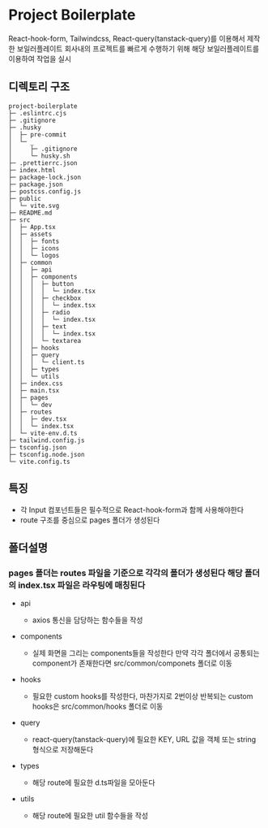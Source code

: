 # Project Boilerplate

React-hook-form, Tailwindcss, React-query(tanstack-query)를 이용해서 제작한 보일러플레이트
회사내의 프로젝트를 빠르게 수행하기 위해 해당 보일러플레이트를 이용하여 작업을 실시

## 디렉토리 구조

```
project-boilerplate
├─ .eslintrc.cjs
├─ .gitignore
├─ .husky
│  ├─ pre-commit
│  └─ _
│     ├─ .gitignore
│     └─ husky.sh
├─ .prettierrc.json
├─ index.html
├─ package-lock.json
├─ package.json
├─ postcss.config.js
├─ public
│  └─ vite.svg
├─ README.md
├─ src
│  ├─ App.tsx
│  ├─ assets
│  │  ├─ fonts
│  │  ├─ icons
│  │  └─ logos
│  ├─ common
│  │  ├─ api
│  │  ├─ components
│  │  │  ├─ button
│  │  │  │  └─ index.tsx
│  │  │  ├─ checkbox
│  │  │  │  └─ index.tsx
│  │  │  ├─ radio
│  │  │  │  └─ index.tsx
│  │  │  ├─ text
│  │  │  │  └─ index.tsx
│  │  │  └─ textarea
│  │  ├─ hooks
│  │  ├─ query
│  │  │  └─ client.ts
│  │  ├─ types
│  │  └─ utils
│  ├─ index.css
│  ├─ main.tsx
│  ├─ pages
│  │  └─ dev
│  ├─ routes
│  │  ├─ dev.tsx
│  │  └─ index.tsx
│  └─ vite-env.d.ts
├─ tailwind.config.js
├─ tsconfig.json
├─ tsconfig.node.json
└─ vite.config.ts
```

## 특징

- 각 Input 컴포넌트들은 필수적으로 React-hook-form과 함께 사용해야한다
- route 구조를 중심으로 pages 폴더가 생성된다

## 폴더설명

### pages 폴더는 routes 파일을 기준으로 각각의 폴더가 생성된다 해당 폴더의 index.tsx 파일은 라우팅에 매칭된다

- api

  - axios 통신을 담당하는 함수들을 작성

- components

  - 실제 화면을 그리는 components들을 작성한다 만약 각각 폴더에서 공통되는 component가 존재한다면 src/common/componets 폴더로 이동

- hooks

  - 필요한 custom hooks를 작성한다, 마찬가지로 2번이상 반복되는 custom hooks은 src/common/hooks 폴더로 이동

- query

  - react-query(tanstack-query)에 필요한 KEY, URL 값을 객체 또는 string 형식으로 저장해둔다

- types

  - 해당 route에 필요한 d.ts파일을 모아둔다

- utils
  - 해당 route에 필요한 util 함수들을 작성
